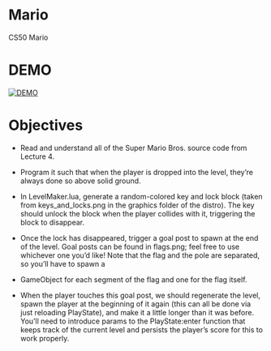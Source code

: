 # Mario
 CS50 Mario

# DEMO

[![DEMO](http://img.youtube.com/vi/5zqydRA9zlg/0.jpg)](http://www.youtube.com/watch?v=5zqydRA9zlg)

# Objectives

* Read and understand all of the Super Mario Bros. source code from Lecture 4.

* Program it such that when the player is dropped into the level, they’re always done so above solid ground.

* In LevelMaker.lua, generate a random-colored key and lock block (taken from keys_and_locks.png in the graphics folder of the distro). The key should unlock the block when the player collides with it, triggering the block to disappear.

* Once the lock has disappeared, trigger a goal post to spawn at the end of the level. Goal posts can be found in flags.png; feel free to use whichever one you’d like! Note that the flag and the pole are separated, so you’ll have to spawn a 

* GameObject for each segment of the flag and one for the flag itself.

* When the player touches this goal post, we should regenerate the level, spawn the player at the beginning of it again (this can all be done via just reloading PlayState), and make it a little longer than it was before. You’ll need to introduce 
params to the PlayState:enter function that keeps track of the current level and persists the player’s score for this to work properly. 